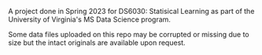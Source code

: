 A project done in Spring 2023 for DS6030: Statisical Learning as part of the University of Virginia's MS Data Science program.  

Some data files uploaded on this repo may be corrupted or missing due to size but the intact originals are available upon request. 
